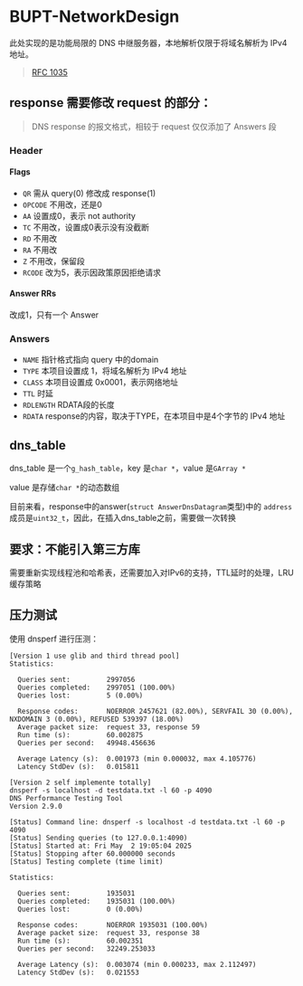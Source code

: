 # BUPT-NetworkDesign

此处实现的是功能局限的 DNS 中继服务器，本地解析仅限于将域名解析为 IPv4 地址。

> [RFC 1035](https://datatracker.ietf.org/doc/html/rfc1035)

## response 需要修改 request 的部分：
> DNS response 的报文格式，相较于 request 仅仅添加了 Answers 段
### Header
#### Flags
* `QR` 需从 query(0) 修改成 response(1)
* `OPCODE` 不用改，还是0
* `AA` 设置成0，表示 not authority
* `TC` 不用改，设置成0表示没有没截断
* `RD` 不用改
* `RA` 不用改
* `Z`  不用改，保留段
* `RCODE` 改为5，表示因政策原因拒绝请求
#### Answer RRs
改成1，只有一个 Answer

### Answers
* `NAME` 指针格式指向 query 中的domain
* `TYPE` 本项目设置成 1，将域名解析为 IPv4 地址
* `CLASS` 本项目设置成 0x0001，表示网络地址
* `TTL` 时延
* `RDLENGTH` RDATA段的长度
* `RDATA` response的内容，取决于TYPE，在本项目中是4个字节的 IPv4 地址

## dns_table
dns_table 是一个`g_hash_table`，key 是`char *`，value 是`GArray *`

value 是存储`char *`的动态数组

目前来看，response中的answer(`struct AnswerDnsDatagram`类型)中的
`address`成员是`uint32_t`，因此，在插入dns_table之前，需要做一次转换

## 要求：不能引入第三方库
需要重新实现线程池和哈希表，还需要加入对IPv6的支持，TTL延时的处理，LRU 缓存策略

## 压力测试
使用 dnsperf 进行压测：
```
[Version 1 use glib and third thread pool]
Statistics:

  Queries sent:         2997056
  Queries completed:    2997051 (100.00%)
  Queries lost:         5 (0.00%)

  Response codes:       NOERROR 2457621 (82.00%), SERVFAIL 30 (0.00%), NXDOMAIN 3 (0.00%), REFUSED 539397 (18.00%)
  Average packet size:  request 33, response 59
  Run time (s):         60.002875
  Queries per second:   49948.456636

  Average Latency (s):  0.001973 (min 0.000032, max 4.105776)
  Latency StdDev (s):   0.015811

[Version 2 self implemente totally]
dnsperf -s localhost -d testdata.txt -l 60 -p 4090
DNS Performance Testing Tool
Version 2.9.0

[Status] Command line: dnsperf -s localhost -d testdata.txt -l 60 -p 4090
[Status] Sending queries (to 127.0.0.1:4090)
[Status] Started at: Fri May  2 19:05:04 2025
[Status] Stopping after 60.000000 seconds
[Status] Testing complete (time limit)

Statistics:

  Queries sent:         1935031
  Queries completed:    1935031 (100.00%)
  Queries lost:         0 (0.00%)

  Response codes:       NOERROR 1935031 (100.00%)
  Average packet size:  request 33, response 38
  Run time (s):         60.002351
  Queries per second:   32249.253033

  Average Latency (s):  0.003074 (min 0.000233, max 2.112497)
  Latency StdDev (s):   0.021553
```